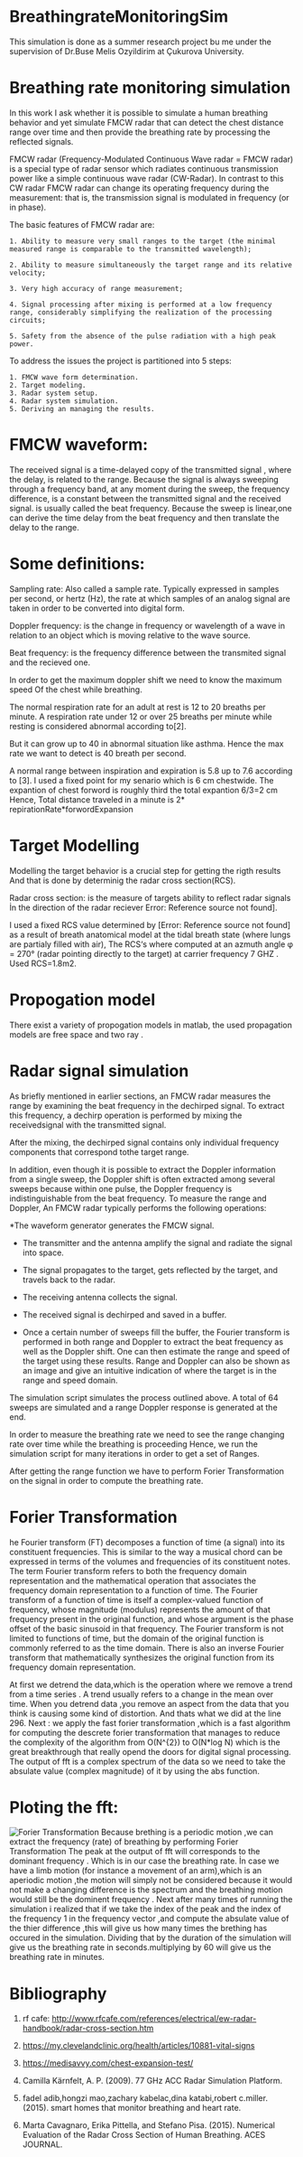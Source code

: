 # BreathingrateMonitoringSim
This simulation is done as a summer research project bu me under the supervision of Dr.Buse Melis Ozyildirim at Çukurova University.

# Breathing rate monitoring simulation

In this work I ask whether it is possible to simulate a human breathing behavior and yet simulate FMCW radar that can detect the chest distance range over time and then provide the breathing rate by processing the reflected signals.

FMCW radar (Frequency-Modulated Continuous Wave radar = FMCW radar) is a special type of radar sensor which radiates continuous transmission power like a simple continuous wave radar (CW-Radar). In contrast to this CW radar FMCW radar can change its operating frequency during the measurement: that is, the transmission signal is modulated in frequency (or in phase).

The basic features of FMCW radar are:

    1. Ability to measure very small ranges to the target (the minimal measured range is comparable to the transmitted wavelength);

    2. Ability to measure simultaneously the target range and its relative velocity;

    3. Very high accuracy of range measurement;

    4. Signal processing after mixing is performed at a low frequency range, considerably simplifying the realization of the processing circuits;

    5. Safety from the absence of the pulse radiation with a high peak power.
    
To address the issues the project is partitioned into  5 steps:

    1. FMCW wave form determination.
    2. Target modeling.
    3. Radar system setup.
    4. Radar system simulation.
    5. Deriving an managing the results.

# FMCW waveform:

The received signal is a time-delayed copy of the transmitted signal ,
where the delay,  is related to the range. Because the signal is always sweeping through a frequency band, at any moment during the sweep, the frequency difference, is a constant between the transmitted signal and the received signal. is usually called the beat frequency. Because the sweep is linear,one can derive the time delay from the beat frequency and then translate the delay to the range.


# Some definitions:

Sampling rate:  Also called a sample rate. Typically expressed in samples per second, or hertz (Hz), the rate at which samples of an analog signal are taken in order to be converted into digital form.

Doppler frequency: is the change in frequency or wavelength of a wave in relation to an object which is moving relative to the wave source.

Beat frequency: is the frequency difference between the transmited signal and the recieved one.

In order to get the maximum doppler shift we need to know the maximum speed
Of the chest while breathing.

The normal respiration rate for an adult at rest is 12 to 20 breaths per minute. A respiration rate under 12 or over 25 breaths per minute while resting is considered abnormal according to[2].

 But it can grow up to 40 in abnormal situation like asthma. Hence the max rate we want to detect is 40 breath per second.

A normal range between inspiration and expiration is 5.8 up to 7.6 according to
[3]. I used a fixed point for my senario which is 6 cm chestwide.
The expantion of chest forword is roughly third the total expantion 6/3=2 cm
Hence, Total distance traveled in a minute is 2* repirationRate*forwordExpansion 

# Target Modelling
Modelling the target behavior is a crucial step for getting the rigth results 
And that is done by determinig the radar cross section(RCS).

Radar cross section:  is the measure of targets ability to reflect radar signals 
İn the direction of the radar reciever Error: Reference source not found].

I used a fixed RCS value determined by [Error: Reference source not found] as a result of breath anatomical model  at the tidal breath state (where lungs are partialy filled with air),
The RCS‘s where computed at an azmuth angle  φ = 270°  (radar pointing directly to the target) at carrier frequency 7 GHZ .
Used RCS=1.8m2.


# Propogation model

There exist a variety of propogation models in matlab, the used propagation models are free space and two ray .

# Radar signal simulation

As briefly mentioned in earlier sections, an FMCW radar measures the
range by examining the beat frequency in the dechirped signal.
To extract this frequency, a dechirp operation is performed by mixing the receivedsignal with the transmitted signal. 

After the mixing, the dechirped signal contains only individual frequency components that correspond tothe target range.

In addition, even though it is possible to extract the Doppler
information from a single sweep, 
the Doppler shift is often extracted among several sweeps because within one pulse, the Doppler frequency is indistinguishable from the beat frequency. To measure the range and Doppler, An FMCW radar typically performs the following operations:


*The waveform generator generates the FMCW signal.

* The transmitter and the antenna amplify the signal and radiate the
 signal into space.

 * The signal propagates to the target, gets reflected by the target, and
 travels back to the radar.

 * The receiving antenna collects the signal.

 * The received signal is dechirped and saved in a buffer.

 * Once a certain number of sweeps fill the buffer, the Fourier transform
 is performed in both range and Doppler to extract the beat frequency as
 well as the Doppler shift. One can then estimate the range and speed of
 the target using these results. Range and Doppler can also be shown as an
 image and give an intuitive indication of where the target is in the
 range and speed domain.
 
 
The simulation script simulates the process outlined above. A total of 64
sweeps are simulated and a range Doppler response is generated at the
 end.


In order to measure the breathing rate we need to see the range changing rate over time while the breathing is proceeding Hence, we run the simulation script for many iterations in order to get a set of Ranges.

After getting the range function we have to perform Forier Transformation on the signal in order to compute the breathing rate.

# Forier Transformation

he Fourier transform (FT) decomposes a function of time (a signal) into its constituent frequencies. 
This is similar to the way a musical chord can be expressed in terms of the volumes and frequencies of its constituent notes. 
The term Fourier transform refers to both the frequency domain representation and the mathematical operation that associates the frequency domain representation to a function of time.
 The Fourier transform of a function of time is itself a complex-valued function of frequency, whose magnitude (modulus) represents the amount of that frequency present in the original function, and whose argument is the phase offset of the basic sinusoid in that frequency. 
The Fourier transform is not limited to functions of time, but the domain of the original function is commonly referred to as the time domain. 
There is also an inverse Fourier transform that mathematically synthesizes the original function from its frequency domain representation.

At first we detrend the data,which is the operation where we remove a trend from a time series .
A trend usually refers to a change in the mean over time.
When you detrend data ,you remove an aspect from the data that you think is causing some kind of distortion.
And thats what we did at the line 296.
Next : we apply the fast forier transformation ,which is a fast algorithm for computing the descrete forier transformation that manages to reduce the complexity of the algorithm from O(N^{2}) to O(N*log N) which is the great breakthrough that really opend the doors for digital signal processing.
The output of fft is a complex spectrum of the data so we need to take the absulate value (complex magnitude) of it by using the abs function.

# Ploting the fft:
![Forier Transformation](fft.png)
Because brething is a periodic motion ,we can extract the frequency (rate) of breathing by performing Forier Transformation 
The peak at the output of fft will corresponds to the dominant frequency .
Which is in our case the breathing rate.
İn case we have a limb motion (for instance a movement of an arm),which is an aperiodic motion ,the motion will simply not be considered because it would not make a changing difference is the spectrum and the breathing motion would still be the dominent frequency .
Next after many times of running the simulation i realized that if we take the index of the peak and the index of the frequency 1 in the frequency vector ,and compute the absulate value of the thier difference ,this will give us how many times the brething has occured in the simulation.
Dividing that by the duration of the simulation will give us the breathing rate in seconds.multiplying  by 60 will give us the breathing rate in minutes.

# Bibliography

1. rf cafe: http://www.rfcafe.com/references/electrical/ew-radar-handbook/radar-cross-section.htm

2. https://my.clevelandclinic.org/health/articles/10881-vital-signs

3. https://medisavvy.com/chest-expansion-test/

4. Camilla Kärnfelt, A. P. (2009). 77 GHz ACC Radar Simulation Platform.

5. fadel adib,hongzi mao,zachary kabelac,dina katabi,robert c.miller. (2015). smart homes that monitor breathing and heart rate.

6. Marta Cavagnaro, Erika Pittella, and Stefano Pisa. (2015). Numerical        Evaluation of the Radar Cross Section of Human Breathing. ACES JOURNAL.

